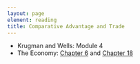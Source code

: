 ```yaml
---
layout: page
element: reading
title: Comparative Advantage and Trade
---
```


* Krugman and Wells: Module 4
* The Economy: [Chapter 6](https://core-econ.org/the-economy/book/text/06.html?query=comparative+advantage#first-search-result) and [Chapter 18](https://core-econ.org/the-economy/book/text/18.html)
